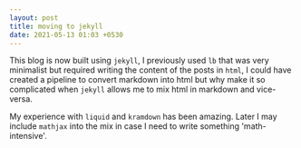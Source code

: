 ```yaml
---
layout: post
title: moving to jekyll
date: 2021-05-13 01:03 +0530
---
```


This blog is now built using `jekyll`, I previously used `lb` that was very minimalist but required writing the content of the posts in `html`, I could have created a pipeline to convert markdown into html but why make it so complicated when `jekyll` allows me to mix html in markdown and vice-versa.

My experience with `liquid` and `kramdown` has been amazing. Later I may include `mathjax` into the mix in case I need to write something 'math-intensive'.
